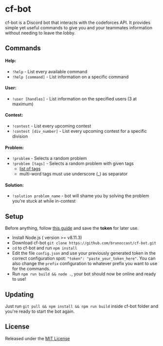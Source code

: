 # cf-bot

cf-bot is a Discord bot that interacts with the codeforces API. It provides
simple yet useful commands to give you and your teammates information without
needing to leave the lobby. 

## Commands

#### Help:

+ `!help` - List every available command
+ `!help [command]` - List information on a specific command

#### User:

+ `!user [handles]` - List information on the specified users (3 at maximum)

#### Contest:

+ `!contest` - List every upcoming contest
+ `!contest [div_number]` - List every upcoming contest for a specific division

#### Problem:

+ `!problem` - Selects a random problem
+ `!problem [tags]` - Selects a random problem with given tags
  + [list of tags](http://codeforces.com/blog/entry/14565)
  + multi-word tags must use underscore (_) as separator

#### Solution:

+ `!solution problem_name` - bot will shame you by solving the problem you're
stuck at while in-contest

## Setup

Before anything, follow [this guide](https://github.com/reactiflux/discord-irc/wiki/Creating-a-discord-bot-&-getting-a-token) and save the **token** for later use.

+ Install Node.js ( version >= v8.11.3)
+ Download cf-bot `git clone https://github.com/brunoccast/cf-bot.git`
+ `cd` to cf-bot and run `npm install`
+ Edit the file `config.json` and use your previously generated token in the
correct configuration spot: `"token": "paste_your_token_here"`. You can also
change the `prefix` configuration to whatever prefix you want to use for the
commands.
+ Run `npm run build && node .`, your bot should now be online and ready to use!

## Updating

Just run `git pull && npm install && npm run build` inside cf-bot folder and
you're ready to start the bot again.

## License

Released under the [MIT License](./LICENSE)